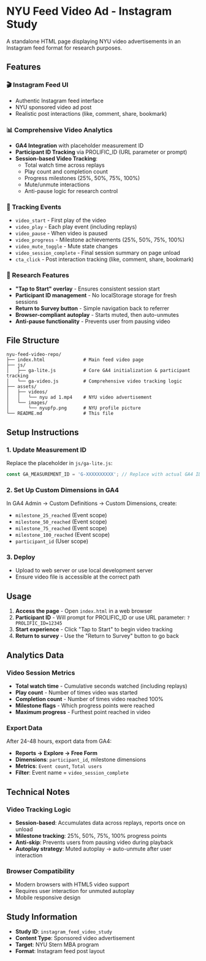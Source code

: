# NYU Feed Video Ad - Instagram Study

A standalone HTML page displaying NYU video advertisements in an Instagram feed format for research purposes.

## Features

### 🎬 Instagram Feed UI
- Authentic Instagram feed interface
- NYU sponsored video ad post
- Realistic post interactions (like, comment, share, bookmark)

### 📊 Comprehensive Video Analytics
- **GA4 Integration** with placeholder measurement ID
- **Participant ID Tracking** via PROLIFIC_ID (URL parameter or prompt)
- **Session-based Video Tracking**:
  - Total watch time across replays
  - Play count and completion count
  - Progress milestones (25%, 50%, 75%, 100%)
  - Mute/unmute interactions
  - Anti-pause logic for research control

### 🎯 Tracking Events
- `video_start` - First play of the video
- `video_play` - Each play event (including replays)
- `video_pause` - When video is paused
- `video_progress` - Milestone achievements (25%, 50%, 75%, 100%)
- `video_mute_toggle` - Mute state changes
- `video_session_complete` - Final session summary on page unload
- `cta_click` - Post interaction tracking (like, comment, share, bookmark)

### 🔧 Research Features
- **"Tap to Start" overlay** - Ensures consistent session start
- **Participant ID management** - No localStorage storage for fresh sessions
- **Return to Survey button** - Simple navigation back to referrer
- **Browser-compliant autoplay** - Starts muted, then auto-unmutes
- **Anti-pause functionality** - Prevents user from pausing video

## File Structure

```
nyu-feed-video-repo/
├── index.html              # Main feed video page
├── js/
│   ├── ga-lite.js          # Core GA4 initialization & participant tracking
│   └── ga-video.js         # Comprehensive video tracking logic
├── assets/
│   ├── videos/
│   │   └── nyu ad 1.mp4    # NYU video advertisement
│   └── images/
│       └── nyupfp.png      # NYU profile picture
└── README.md               # This file
```

## Setup Instructions

### 1. Update Measurement ID
Replace the placeholder in `js/ga-lite.js`:
```javascript
const GA_MEASUREMENT_ID = 'G-XXXXXXXXXX'; // Replace with actual GA4 ID
```

### 2. Set Up Custom Dimensions in GA4
In GA4 Admin → Custom Definitions → Custom Dimensions, create:
- `milestone_25_reached` (Event scope)
- `milestone_50_reached` (Event scope)
- `milestone_75_reached` (Event scope)
- `milestone_100_reached` (Event scope)
- `participant_id` (User scope)

### 3. Deploy
- Upload to web server or use local development server
- Ensure video file is accessible at the correct path

## Usage

1. **Access the page** - Open `index.html` in a web browser
2. **Participant ID** - Will prompt for PROLIFIC_ID or use URL parameter: `?PROLIFIC_ID=12345`
3. **Start experience** - Click "Tap to Start" to begin video tracking
4. **Return to survey** - Use the "Return to Survey" button to go back

## Analytics Data

### Video Session Metrics
- **Total watch time** - Cumulative seconds watched (including replays)
- **Play count** - Number of times video was started
- **Completion count** - Number of times video reached 100%
- **Milestone flags** - Which progress points were reached
- **Maximum progress** - Furthest point reached in video

### Export Data
After 24-48 hours, export data from GA4:
- **Reports → Explore → Free Form**
- **Dimensions**: `participant_id`, milestone dimensions
- **Metrics**: `Event count`, `Total users`
- **Filter**: Event name = `video_session_complete`

## Technical Notes

### Video Tracking Logic
- **Session-based**: Accumulates data across replays, reports once on unload
- **Milestone tracking**: 25%, 50%, 75%, 100% progress points
- **Anti-skip**: Prevents users from pausing video during playback
- **Autoplay strategy**: Muted autoplay → auto-unmute after user interaction

### Browser Compatibility
- Modern browsers with HTML5 video support
- Requires user interaction for unmuted autoplay
- Mobile responsive design

## Study Information
- **Study ID**: `instagram_feed_video_study`
- **Content Type**: Sponsored video advertisement  
- **Target**: NYU Stern MBA program
- **Format**: Instagram feed post layout
